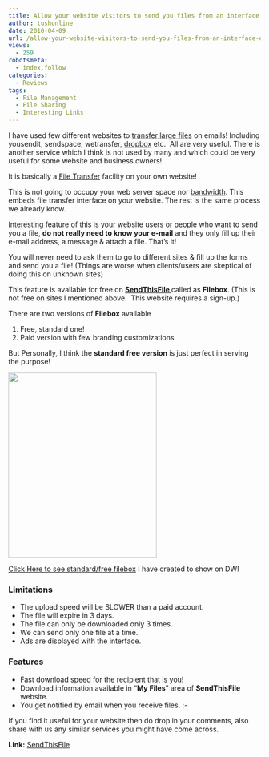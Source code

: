 ```yaml
---
title: Allow your website visitors to send you files from an interface on your website
author: tushonline
date: 2010-04-09
url: /allow-your-website-visitors-to-send-you-files-from-an-interface-on-your-website/
views:
  - 259
robotsmeta:
  - index,follow
categories:
  - Reviews
tags:
  - File Management
  - File Sharing
  - Interesting Links
---
```

I have used few different websites to <a href="http://devilsworkshop.org/how-to-share-very-large-files-upto-2gb/" target="_blank">transfer large files</a> on emails! Including yousendit, sendspace, wetransfer, [dropbox][1] etc.  All are very useful. There is another service which I think is not used by many and which could be very useful for some website and business owners!

It is basically a <a href="http://devilsworkshop.org/gmail-chat-launching-file-transfer-feature/" target="_blank">File Transfer</a> facility on your own website!

This is not going to occupy your web server space nor <a href="http://devilsworkshop.org/india-broadband-where-do-we-stand-on-a-global-internet-map/" target="_blank">bandwidth</a>. This embeds file transfer interface on your website. The rest is the same process we already know.

Interesting feature of this is your website users or people who want to send you a file, **do not really need to know your e-mail** and they only fill up their e-mail address, a message & attach a file. That&#8217;s it!

You will never need to ask them to go to different sites & fill up the forms and send you a file! (Things are worse when clients/users are skeptical of doing this on unknown sites)

This feature is available for free on <a href="https://www.sendthisfile.com" onclick="_gaq.push(['_trackEvent', 'outbound-article', 'https://www.sendthisfile.com', 'SendThisFile ']);" target="_blank"><strong>SendThisFile </strong></a>called as **Filebox**. (This is not free on sites I mentioned above.  This website requires a sign-up.)

There are two versions of **Filebox** available

  1. Free, standard one!
  2. Paid version with few branding customizations

But Personally, I think the **standard free version** is just perfect in serving the purpose!

<img class="alignnone" title="Send this file" src="http://www.sendthisfile.com/images/filebox_sendthisfile.jpg" alt="" width="296" height="369" />

<a href="http://emstudios.in/file_transfer.html" onclick="_gaq.push(['_trackEvent', 'outbound-article', 'http://emstudios.in/file_transfer.html', 'Click Here to see  standard/free filebox']);" target="_blank">Click Here to see standard/free filebox</a> I have created to show on DW!

### **Limitations**

  * The upload speed will be SLOWER than a paid account.
  * The file will expire in 3 days.
  * The file can only be downloaded only 3 times.
  * We can send only one file at a time.
  * Ads are displayed with the interface.

### **Features**

  * Fast download speed for the recipient that is you!
  * Download information available in &#8220;**My Files**&#8221; area of **SendThisFile** website.
  * You get notified by email when you receive files. <img src="http://devilsworkshop.org/wp-includes/images/smilies/simple-smile.png" alt=":-)" class="wp-smiley" style="height: 1em; max-height: 1em;" />

If you find it useful for your website then do drop in your comments, also share with us any similar services you might have come across.

**Link:** <a href="https://www.sendthisfile.com" onclick="_gaq.push(['_trackEvent', 'outbound-article', 'https://www.sendthisfile.com', 'SendThisFile']);" target="_blank">SendThisFile</a>

 [1]: http://devilsworkshop.org/dropbox-excellent-tool-to-sync-your-files-across-computers/ "dropbox"
